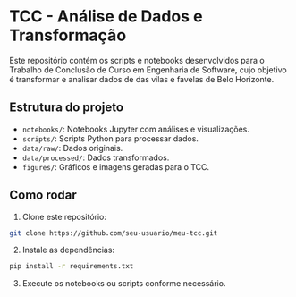 # TCC - Análise de Dados e Transformação

Este repositório contém os scripts e notebooks desenvolvidos para o Trabalho de Conclusão de Curso em Engenharia de Software, cujo objetivo é transformar e analisar dados de das vilas e favelas de Belo Horizonte.

## Estrutura do projeto

- `notebooks/`: Notebooks Jupyter com análises e visualizações.
- `scripts/`: Scripts Python para processar dados.
- `data/raw/`: Dados originais.
- `data/processed/`: Dados transformados.
- `figures/`: Gráficos e imagens geradas para o TCC.

## Como rodar

1. Clone este repositório:
```bash
git clone https://github.com/seu-usuario/meu-tcc.git
```

2. Instale as dependências:
```bash
pip install -r requirements.txt
```

3. Execute os notebooks ou scripts conforme necessário.
